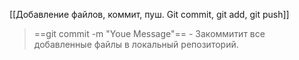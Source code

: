 [[Добавление файлов, коммит, пуш. Git commit, git add, git push]]

> ==git commit -m "Youe Message"== - Закоммитит все добавленные файлы в локальный репозиторий. 

